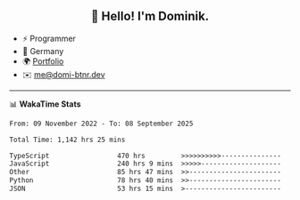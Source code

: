 <h2 align="center">👋 Hello! I'm Dominik.</h2>

- ⚡ Programmer
- 📍 Germany
- 🌍 [Portfolio](https://domi-btnr.dev)
- ✉️ [me@domi-btnr.dev](mailto://me@domi-btnr.dev)

---
📊 **WakaTime Stats**
<!--START_SECTION:waka-->

```txt
From: 09 November 2022 - To: 08 September 2025

Total Time: 1,142 hrs 25 mins

TypeScript                 470 hrs         >>>>>>>>>>---------------   41.14 %
JavaScript                 240 hrs 9 mins  >>>>>--------------------   21.02 %
Other                      85 hrs 47 mins  >>-----------------------   07.51 %
Python                     78 hrs 40 mins  >>-----------------------   06.89 %
JSON                       53 hrs 15 mins  >------------------------   04.66 %
```

<!--END_SECTION:waka-->
